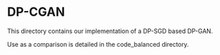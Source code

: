 # DP-CGAN

This directory contains our implementation of a DP-SGD based DP-GAN.

Use as a comparison is detailed in the code_balanced directory.